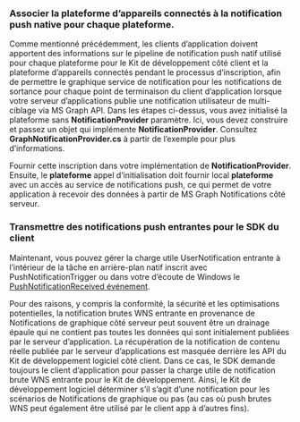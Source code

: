 ### <a name="associate-the-connected-devices-platform-with-the-native-push-notification-for-each-platform"></a>Associer la plateforme d’appareils connectés à la notification push native pour chaque plateforme. 

Comme mentionné précédemment, les clients d’application doivent apportent des informations sur le pipeline de notification push natif utilisé pour chaque plateforme pour le Kit de développement côté client et la plateforme d’appareils connectés pendant le processus d’inscription, afin de permettre le graphique service de notification pour les notifications de sortance pour chaque point de terminaison du client d’application lorsque votre serveur d’applications publie une notification utilisateur de multi-ciblage via MS Graph API.
Dans les étapes ci-dessus, vous avez initialisé la plateforme sans **NotificationProvider** paramètre. Ici, vous devez construire et passez un objet qui implémente **NotificationProvider**. Consultez **GraphNotificationProvider.cs** à partir de l’exemple pour plus d’informations. 



Fournir cette inscription dans votre implémentation de **NotificationProvider**. Ensuite, le **plateforme** appel d’initialisation doit fournir local **plateforme** avec un accès au service de notifications push, ce qui permet de votre application à recevoir des données à partir de MS Graph Notifications côté serveur. 

### <a name="pass-incoming-push-notifications-to-the-client-sdk"></a>Transmettre des notifications push entrantes pour le SDK du client
Maintenant, vous pouvez gérer la charge utile UserNotification entrante à l’intérieur de la tâche en arrière-plan natif inscrit avec PushNotificationTrigger ou dans votre d’écoute de Windows le [PushNotificationReceived événement](https://docs.microsoft.com/en-us/uwp/api/windows.networking.pushnotifications.pushnotificationchannel.pushnotificationreceived). 

Pour des raisons, y compris la conformité, la sécurité et les optimisations potentielles, la notification brutes WNS entrante en provenance de Notifications de graphique côté serveur peut souvent être un drainage épaule qui ne contient pas toutes les données qui sont initialement publiées par le serveur d’application. La récupération de la notification de contenu réelle publiée par le serveur d’applications est masquée derrière les API du Kit de développement logiciel côté client. Dans ce cas, le SDK demande toujours le client d’application pour passer la charge utile de notification brute WNS entrante pour le Kit de développement. Ainsi, le Kit de développement logiciel déterminer s’il s’agit d’une notification pour les scénarios de Notifications de graphique ou pas (au cas où push brutes WNS peut également être utilisé par le client app à d’autres fins). 
